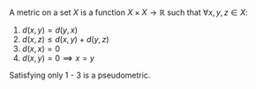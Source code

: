 A metric on a set $X$ is a function $X\times X \to \mathbb{R}$ such that $\forall x, y, z \in X$:

1. $d(x,y)=d(y,x)$
2. $d(x,z) \leq d(x,y) + d(y,z)$
3. $d(x,x) = 0$
4. $d(x,y) = 0 \implies x = y$

Satisfying only 1 - 3 is a pseudometric.
